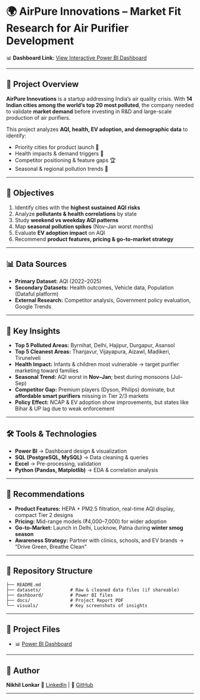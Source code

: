 
# 🌍 AirPure Innovations – Market Fit Research for Air Purifier Development

📊 **Dashboard Link:** [View Interactive Power BI Dashboard](https://app.powerbi.com/view?r=eyJrIjoiOTM2ZjYwMWMtYTcwMi00MzdjLTkwNjUtMDQ0N2I1MTQ2MGVjIiwidCI6IjNiYTNhODMxLTFkMzItNDA4My1hMzBjLWQ0YTk0NGYzNWI3ZSJ9&pageName=118a3a826a4bf8cc93bf)

---

## 📌 Project Overview

**AirPure Innovations** is a startup addressing India’s air quality crisis. With **14 Indian cities among the world’s top 20 most polluted**, the company needed to validate **market demand** before investing in R\&D and large-scale production of air purifiers.

This project analyzes **AQI, health, EV adoption, and demographic data** to identify:

* Priority cities for product launch 🚀
* Health impacts & demand triggers 💊
* Competitor positioning & feature gaps 🏆
* Seasonal & regional pollution trends 📅

---

## 🎯 Objectives

1. Identify cities with the **highest sustained AQI risks**
2. Analyze **pollutants & health correlations** by state
3. Study **weekend vs weekday AQI patterns**
4. Map **seasonal pollution spikes** (Nov–Jan worst months)
5. Evaluate **EV adoption impact** on AQI
6. Recommend **product features, pricing & go-to-market strategy**

---

## 📊 Data Sources

* **Primary Dataset:** AQI (2022–2025)
* **Secondary Datasets:** Health outcomes, Vehicle data, Population (Dataful platform)
* **External Research:** Competitor analysis, Government policy evaluation, Google Trends

---

## 🔑 Key Insights

* **Top 5 Polluted Areas:** Byrnihat, Delhi, Hajipur, Durgapur, Asansol
* **Top 5 Cleanest Areas:** Thanjavur, Vijayapura, Aizawl, Madikeri, Tirunelveli
* **Health Impact:** Infants & children most vulnerable → target purifier marketing toward families
* **Seasonal Trend:** AQI worst in **Nov–Jan**; best during monsoons (Jul–Sep)
* **Competitor Gap:** Premium players (Dyson, Philips) dominate, but **affordable smart purifiers** missing in Tier 2/3 markets
* **Policy Effect:** NCAP & EV adoption show improvements, but states like Bihar & UP lag due to weak enforcement

---

## 🛠 Tools & Technologies

* **Power BI** → Dashboard design & visualization
* **SQL (PostgreSQL, MySQL)** → Data cleaning & queries
* **Excel** → Pre-processing, validation
* **Python (Pandas, Matplotlib)** → EDA & correlation analysis

---

## 🚀 Recommendations

* **Product Features:** HEPA + PM2.5 filtration, real-time AQI display, compact Tier 2 designs
* **Pricing:** Mid-range models (₹4,000–7,000) for wider adoption
* **Go-to-Market:** Launch in Delhi, Lucknow, Patna during **winter smog season**
* **Awareness Strategy:** Partner with clinics, schools, and EV brands → “Drive Green, Breathe Clean”

---

## 📂 Repository Structure

```plaintext
├── README.md  
├── datasets/           # Raw & cleaned data files (if shareable)  
├── dashboard/          # Power BI files  
├── docs/               # Project Report PDF  
└── visuals/            # Key screenshots of insights  
```

---

## 📎 Project Files
* 📊 [Power BI Dashboard](https://app.powerbi.com/view?r=eyJrIjoiOTM2ZjYwMWMtYTcwMi00MzdjLTkwNjUtMDQ0N2I1MTQ2MGVjIiwidCI6IjNiYTNhODMxLTFkMzItNDA4My1hMzBjLWQ0YTk0NGYzNWI3ZSJ9&pageName=118a3a826a4bf8cc93bf)

---

## 👤 Author

**Nikhil Lonkar** 
🔗 [LinkedIn](#) | 🔗 [GitHub](#)

---

